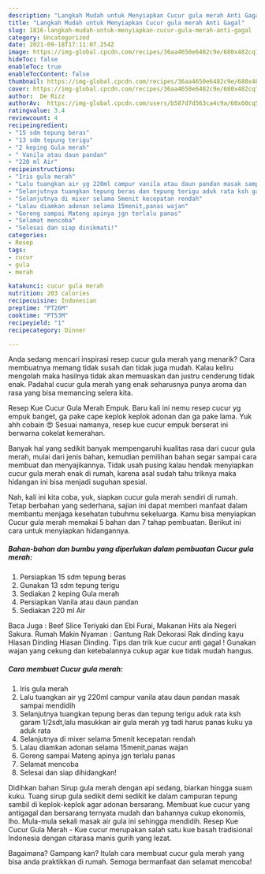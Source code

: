 ```yaml
---
description: "Langkah Mudah untuk Menyiapkan Cucur gula merah Anti Gagal"
title: "Langkah Mudah untuk Menyiapkan Cucur gula merah Anti Gagal"
slug: 1816-langkah-mudah-untuk-menyiapkan-cucur-gula-merah-anti-gagal
category: Uncategorized
date: 2021-09-18T17:11:07.254Z
image: https://img-global.cpcdn.com/recipes/36aa4650e6482c9e/680x482cq70/cucur-gula-merah-foto-resep-utama.jpg
hideToc: false
enableToc: true
enableTocContent: false
thumbnail: https://img-global.cpcdn.com/recipes/36aa4650e6482c9e/680x482cq70/cucur-gula-merah-foto-resep-utama.jpg
cover: https://img-global.cpcdn.com/recipes/36aa4650e6482c9e/680x482cq70/cucur-gula-merah-foto-resep-utama.jpg
author:  De Rizz
authorAv:  https://img-global.cpcdn.com/users/b587d7d563ca4c9a/60x60cq50/avatar.jpg
ratingvalue: 3.4
reviewcount: 4
recipeingredient:
- "15 sdm tepung beras"
- "13 sdm tepung terigu"
- "2 keping Gula merah"
- " Vanila atau daun pandan"
- "220 ml Air"
recipeinstructions:
- "Iris gula merah"
- "Lalu tuangkan air yg 220ml campur vanila atau daun pandan masak sampai mendidih"
- "Selanjutnya tuangkan tepung beras dan tepung terigu aduk rata ksh garam 1/2sdt,lalu masukkan air gula merah yg tadi harus panas kuku ya aduk rata"
- "Selanjutnya di mixer selama 5menit kecepatan rendah"
- "Lalau diamkan adonan selama 15menit,panas wajan"
- "Goreng sampai Mateng apinya jgn terlalu panas"
- "Selamat mencoba"
- "Selesai dan siap dinikmati!"
categories:
- Resep
tags:
- cucur
- gula
- merah

katakunci: cucur gula merah 
nutrition: 203 calories
recipecuisine: Indonesian
preptime: "PT26M"
cooktime: "PT53M"
recipeyield: "1"
recipecategory: Dinner

---
```



Anda sedang mencari inspirasi resep cucur gula merah yang menarik? Cara membuatnya memang tidak susah dan tidak juga mudah. Kalau keliru mengolah maka hasilnya tidak akan memuaskan dan justru cenderung tidak enak. Padahal cucur gula merah yang enak seharusnya punya aroma dan rasa yang bisa memancing selera kita.


Resep Kue Cucur Gula Merah Empuk. Baru kali ini nemu resep cucur yg empuk banget, ga pake cape keplok keplok adonan dan ga pake lama. Yuk ahh cobain 😍 Sesuai namanya, resep kue cucur empuk berserat ini berwarna cokelat kemerahan.

Banyak hal yang sedikit banyak mempengaruhi kualitas rasa dari cucur gula merah, mulai dari jenis bahan, kemudian pemilihan bahan segar sampai cara membuat dan menyajikannya. Tidak usah pusing kalau hendak menyiapkan cucur gula merah enak di rumah, karena asal sudah tahu triknya maka hidangan ini bisa menjadi suguhan spesial.


Nah, kali ini kita coba, yuk, siapkan cucur gula merah sendiri di rumah. Tetap berbahan yang sederhana, sajian ini dapat memberi manfaat dalam membantu menjaga kesehatan tubuhmu sekeluarga. Kamu bisa menyiapkan Cucur gula merah memakai 5 bahan dan 7 tahap pembuatan. Berikut ini cara untuk menyiapkan hidangannya.

<!--inarticleads1-->

##### Bahan-bahan dan bumbu yang diperlukan dalam pembuatan Cucur gula merah:

1. Persiapkan 15 sdm tepung beras
1. Gunakan 13 sdm tepung terigu
1. Sediakan 2 keping Gula merah
1. Persiapkan  Vanila atau daun pandan
1. Sediakan 220 ml Air


Baca Juga : Beef Slice Teriyaki dan Ebi Furai, Makanan Hits ala Negeri Sakura. Rumah Makin Nyaman : Gantung Rak Dekorasi Rak dinding kayu Hiasan Dinding Hiasan Dinding. Tips dan trik kue cucur anti gagal ! Gunakan wajan yang cekung dan ketebalannya cukup agar kue tidak mudah hangus. 

<!--inarticleads2-->

##### Cara membuat Cucur gula merah:

1. Iris gula merah
1. Lalu tuangkan air yg 220ml campur vanila atau daun pandan masak sampai mendidih
1. Selanjutnya tuangkan tepung beras dan tepung terigu aduk rata ksh garam 1/2sdt,lalu masukkan air gula merah yg tadi harus panas kuku ya aduk rata
1. Selanjutnya di mixer selama 5menit kecepatan rendah
1. Lalau diamkan adonan selama 15menit,panas wajan
1. Goreng sampai Mateng apinya jgn terlalu panas
1. Selamat mencoba
1. Selesai dan siap dihidangkan!

Didihkan bahan Sirup gula merah dengan api sedang, biarkan hingga suam kuku. Tuang sirup gula sedikit demi sedikit ke dalam campuran tepung sambil di keplok-keplok agar adonan bersarang. Membuat kue cucur yang antigagal dan bersarang ternyata mudah dan bahannya cukup ekonomis, lho. Mula-mula sekali masak air gula ini sehingga mendidih. Resep Kue Cucur Gula Merah - Kue cucur merupakan salah satu kue basah tradisional Indonesia dengan citarasa manis gurih yang lezat. 

Bagaimana? Gampang kan? Itulah cara membuat cucur gula merah yang bisa anda praktikkan di rumah. Semoga bermanfaat dan selamat mencoba!
